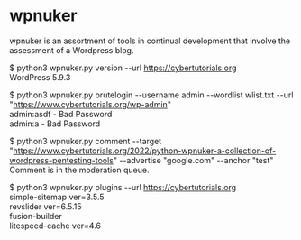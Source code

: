 <h1>wpnuker</h1>  
wpnuker is an assortment of tools in continual development that involve the assessment of a Wordpress blog.  

$ python3 wpnuker.py version --url https://cybertutorials.org  
WordPress 5.9.3  

$ python3 wpnuker.py brutelogin --username admin --wordlist wlist.txt --url "https://www.cybertutorials.org/wp-admin"  
admin:asdf - Bad Password  
admin:a - Bad Password  
 
$ python3 wpnuker.py comment --target "https://www.cybertutorials.org/2022/python-wpnuker-a-collection-of-wordpress-pentesting-tools" --advertise "google.com" --anchor "test"  
Comment is in the moderation queue.  

$ python3 wpnuker.py plugins --url https://cybertutorials.org  
simple-sitemap ver=3.5.5  
revslider ver=6.5.15  
fusion-builder  
litespeed-cache ver=4.6  
